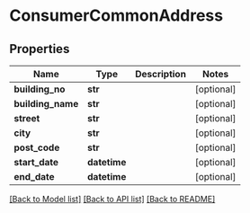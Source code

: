 # ConsumerCommonAddress

## Properties
Name | Type | Description | Notes
------------ | ------------- | ------------- | -------------
**building_no** | **str** |  | [optional] 
**building_name** | **str** |  | [optional] 
**street** | **str** |  | [optional] 
**city** | **str** |  | [optional] 
**post_code** | **str** |  | [optional] 
**start_date** | **datetime** |  | [optional] 
**end_date** | **datetime** |  | [optional] 

[[Back to Model list]](../README.md#documentation-for-models) [[Back to API list]](../README.md#documentation-for-api-endpoints) [[Back to README]](../README.md)

